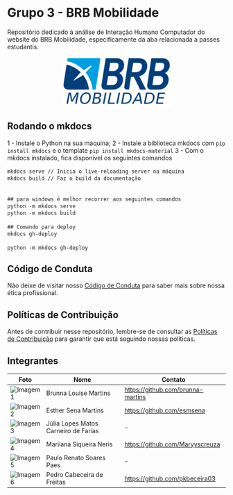 # Grupo 3 - BRB Mobilidade

Repositório dedicado à análise de Interação Humano Computador do website do BRB Mobilidade, especificamente da aba relacionada a passes estudantis.

<div align="center">
<img src="./assets/brb_logo.png" alt="Logotipo BRB Mobilidade" style="height:50%; width:50%;"/>
</div>

## Rodando o mkdocs 
1 - Instale o Python na sua máquina;
2 - Instale a biblioteca mkdocs com `pip install mkdocs` e o template `pip install mkdocs-material`
3 - Com o mkdocs instalado, fica disponível os seguintes comandos
```
mkdocs serve // Inicia o live-reloading server na máquina
mkdocs build // Faz o build da documentação


## para windows é melhor recorrer aos seguintes comandos
python -m mkdocs serve
python -m mkdocs build

## Comando para deploy
mkdocs gh-deploy

python -m mkdocs gh-deploy
```

## Código de Conduta
Não deixe de visitar nosso [Código de Conduta](CODE_OF_CONDUCT.md) para saber mais sobre nossa ética profissional.

## Políticas de Contribuição
Antes de contribuir nesse repositório, lembre-se de consultar as [Políticas de Contribuição](CONTRIBUTING.md) para garantir que está seguindo nossas políticas.

## Integrantes


| Foto | Nome | Contato |
| --- | --- | --- |
| <img src="https://avatars.githubusercontent.com/u/98557500?v=4" alt="Imagem 1" width="100" height="100"/> | Brunna Louise Martins | https://github.com/brunna-martins |
| <img src="https://avatars.githubusercontent.com/u/98842728?v=4" alt="Imagem 2" width="100" height="100"/> | Esther Sena Martins | https://github.com/esmsena |
| <img src="" alt="Imagem 3" width="100" height="100"/> | Júlia Lopes Matos Carneiro de Farias | - |
| <img src="https://avatars.githubusercontent.com/u/98031097?v=4" alt="Imagem 4" width="100" height="100"/> | Mariiana Siqueira Neris | https://github.com/Maryyscreuza |
| <img src="" alt="Imagem 5" width="100" height="100"/> | Paulo Renato Soares Paes | - |
| <img src="https://avatars.githubusercontent.com/u/109092210?v=4" alt="Imagem 6" width="100" height="100"/> | Pedro Cabeceira de Freitas | https://github.com/pkbeceira03 |
